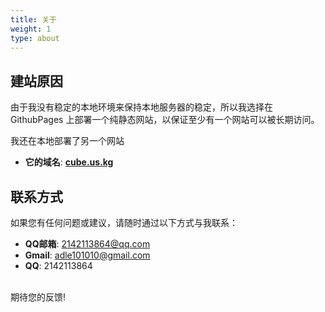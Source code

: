 ```yaml
---
title: 关于
weight: 1
type: about
---
```

## 建站原因
由于我没有稳定的本地环境来保持本地服务器的稳定，所以我选择在 GithubPages 上部署一个纯静态网站，以保证至少有一个网站可以被长期访问。<br>

我还在本地部署了另一个网站<br>
* **它的域名**: [**cube.us.kg**](cube.us.kg)
## 联系方式
如果您有任何问题或建议，请随时通过以下方式与我联系：<br>

* **QQ邮箱**: 2142113864@qq.com
* **Gmail**: adle101010@gmail.com
* **QQ**: 2142113864

<br>期待您的反馈!
